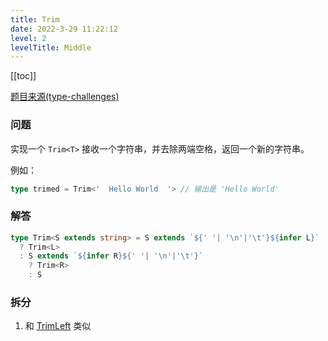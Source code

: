 ```yaml
---
title: Trim
date: 2022-3-29 11:22:12
level: 2
levelTitle: Middle
---
```


[[toc]]

[题目来源(type-challenges)]()

### 问题
实现一个 `Trim<T>` 接收一个字符串，并去除两端空格，返回一个新的字符串。

例如：
```ts
type trimed = Trim<'  Hello World  '> // 输出是 'Hello World'
```

### 解答
```typescript
type Trim<S extends string> = S extends `${' '| '\n'|'\t'}${infer L}`
  ? Trim<L>
  : S extends `${infer R}${' '| '\n'|'\t'}`
    ? Trim<R>
    : S
```

### 拆分
1. 和 [TrimLeft](/challenges/type/middle-11) 类似

